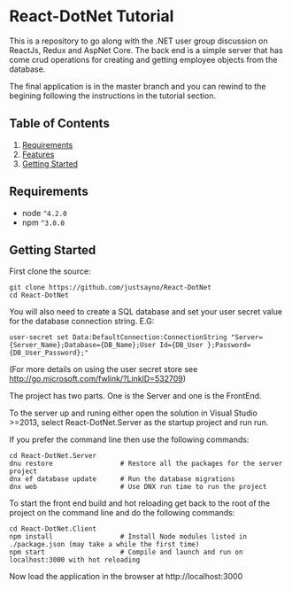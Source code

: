 # React-DotNet Tutorial

This is a repository to go along with the .NET user group discussion on ReactJs, Redux and 
AspNet Core. The back end is a simple server that has come crud operations for
creating and getting employee objects from the database.

The final application is in the master branch and you can rewind to the begining 
following the instructions in the tutorial section.

## Table of Contents

1. [Requirements](#requirements)
2. [Features](#features)
3. [Getting Started](#getting-started)

## Requirements

* node `^4.2.0`
* npm `^3.0.0`

## Getting Started

First clone the source:

```shell
git clone https://github.com/justsayno/React-DotNet
cd React-DotNet
```

You will also need to create a SQL database and set your user secret value for the database connection string. E.G:

``` shell
user-secret set Data:DefaultConnection:ConnectionString "Server={Server_Name};Database={DB_Name};User Id={DB_User };Password={DB_User_Password};"
```

(For more details on using the user secret store see http://go.microsoft.com/fwlink/?LinkID=532709)

The project has two parts. One is the Server and one is the FrontEnd.

To the server up and runing either open the solution in Visual Studio >=2013, select 
React-DotNet.Server as the startup project and run run. 

If you prefer the command line then use the following commands:

```shell
cd React-DotNet.Server
dnu restore                 # Restore all the packages for the server project
dnx ef database update      # Run the database migrations
dnx web                     # Use DNX run time to run the project
```

To start the front end build and hot reloading get back to the root of the project on the command line and
do the following commands:

```shell
cd React-DotNet.Client
npm install                 # Install Node modules listed in ./package.json (may take a while the first time)
npm start                   # Compile and launch and run on localhost:3000 with hot reloading
```

Now load the application in the browser at http://localhost:3000
